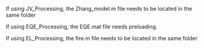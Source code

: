 If using JV_Processing, the Zhang_model.m file needs to be located in the same folder

If using EQE_Processing, the EQE.mat file needs preloading.

If using EL_Processing, the fire.m file needs to be located in the same folder
